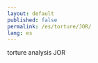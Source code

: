 ```yaml
---
layout: default
published: false
permalink: /es/torture/JOR/
lang: es
---
```


torture analysis JOR
